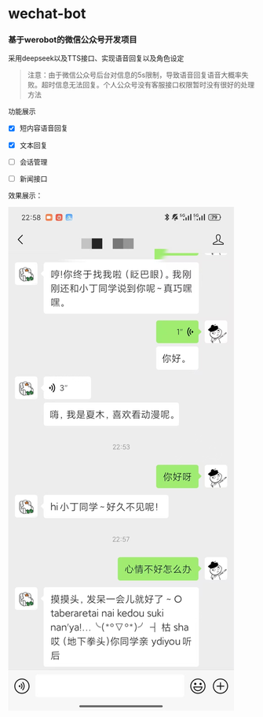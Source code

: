 # wechat-bot
### 基于werobot的微信公众号开发项目
采用deepseek以及TTS接口、实现语音回复以及角色设定

> 注意：由于微信公众号后台对信息的5s限制，导致语音回复语音大概率失败。超时信息无法回复。个人公众号没有客服接口权限暂时没有很好的处理方法

功能展示

- [x] 短内容语音回复
- [x] 文本回复
- [ ] 会话管理
- [ ] 新闻接口



效果展示：

![image-20250307212925500](data/效果图1.jpg)

